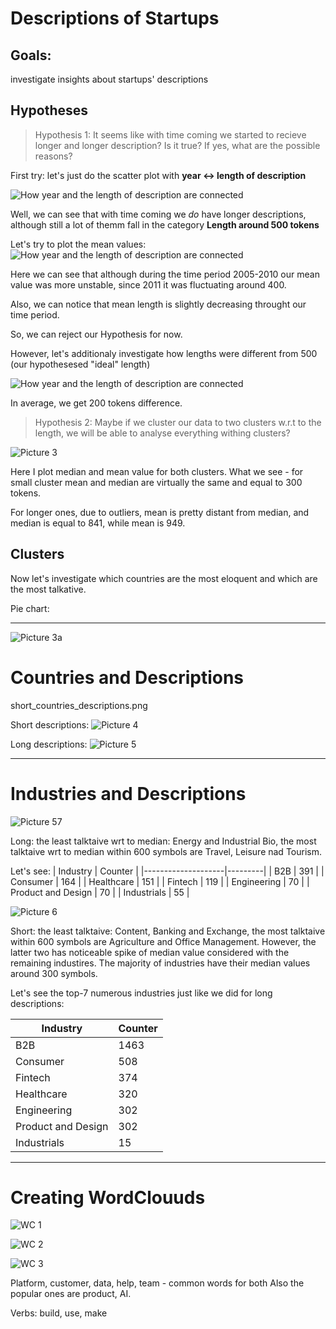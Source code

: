 # Descriptions of Startups

## Goals:
investigate insights about startups' descriptions

## Hypotheses
> Hypothesis 1: It seems like with time coming we started to recieve longer and longer description? Is it true? If yes, what are the possible reasons? 

First try: let's just do the scatter plot  with **year <-> length of description**

![How year and the length of description are connected](./images/output.png)

Well, we can see that with time coming we *do* have longer descriptions, although still a lot of themm fall in the category **Length around 500 tokens**

Let's try to plot the mean values:
![How year and the length of description are connected](./images/boxplot2.png)

Here we can see that although during the time period 2005-2010  our mean value was more unstable, since 2011 it was fluctuating around 400.

Also, we can notice that mean length is slightly decreasing throught our time period.

So, we can reject our Hypothesis for now.

However, let's additionaly investigate how lengths were different from 500 (our hypothesesed "ideal" length)

![How year and the length of description are connected](./images/2.png)

In average, we get 200 tokens difference.

> Hypothesis 2: Maybe if we cluster our data to two clusters w.r.t to the length, we will be able to analyse everything withing clusters?

![Picture 3](./images/clusters.png)

Here I plot median and mean value for both clusters. 
What we see - for small cluster mean and median are virtually the same and equal to 300 tokens.

For longer ones, due to outliers, mean is pretty distant from median, and median is equal to 841, while mean is 949.

## Clusters
Now let's investigate which countries are the most eloquent and which are the most talkative.

Pie chart:
_____________________________
![Picture 3a](./images/pie.png)

# Countries and Descriptions

short_countries_descriptions.png

Short descriptions:
![Picture 4](./images/short_countries_descriptions.png)

Long descriptions:
![Picture 5](./images/long_countries_descriptions.png)

_____________________________
# Industries and Descriptions
![Picture 57](./images/long_industries.png)

Long: the least talktaive wrt to median: Energy and Industrial Bio, the most talktaive wrt to median within 600 symbols are Travel, Leisure nad Tourism.

Let's see:
| Industry           | Counter |
|--------------------|---------|
|              B2B   |     391 |
|           Consumer |     164 |
|         Healthcare |     151 |
|            Fintech |     119 |
|        Engineering |      70 |
| Product and Design |      70 |
|        Industrials |      55 |


![Picture 6](./images/short_industries.png)

Short: the least talktaive: Content, Banking and Exchange, the most talktaive within 600 symbols are Agriculture and Office Management. However, the latter two has noticeable spike of median value considered with the remaining industires. The majority of industries have their median values around 300 symbols.

Let's see the top-7 numerous industries just like we did for long descriptions:

| Industry           | Counter |
|--------------------|---------|
|                B2B |    1463 |
|           Consumer |     508 |
|            Fintech |     374 |
|         Healthcare |     320 |
|        Engineering |     302 |
| Product and Design |     302 |
|        Industrials |     15  |


_____________________________
# Creating WordClouuds

![WC 1](./images/wc.png)

![WC 2](./images/wcshort.png)

![WC 3](./images/wclong.png)

Platform, customer, data, help, team - common words for both
Also the popular ones are product, AI.

Verbs: build, use, make